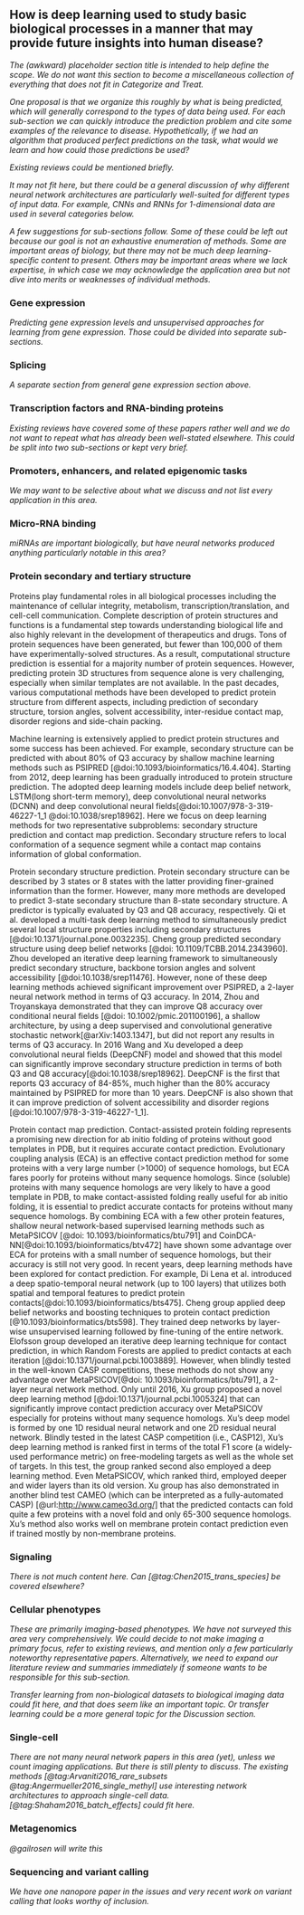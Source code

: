## How is deep learning used to study basic biological processes in a manner that may provide future insights into human disease?

*The (awkward) placeholder section title is intended to help define the scope.
We do not want this section to become a miscellaneous collection of everything
that does not fit in Categorize and Treat.*

*One proposal is that we organize this roughly by what is being predicted,
which will generally correspond to the types of data being used.  For each
sub-section we can quickly introduce the prediction problem and cite some
examples of the relevance to disease.  Hypothetically, if we had an algorithm
that produced perfect predictions on the task, what would we learn and how
could those predictions be used?*

*Existing reviews could be mentioned briefly.*

*It may not fit here, but there could be a general discussion of why different
neural network architectures are particularly well-suited for different types
of input data.  For example, CNNs and RNNs for 1-dimensional data are used
in several categories below.*

*A few suggestions for sub-sections follow.  Some of these could be left out
because our goal is not an exhaustive enumeration of methods.  Some
are important areas of biology, but there may not be much deep learning-
specific content to present.  Others may be important areas where we lack
expertise, in which case we may acknowledge the application area but not
dive into merits or weaknesses of individual methods.*

### Gene expression

*Predicting gene expression levels and unsupervised approaches for learning
from gene expression.  Those could be divided into separate sub-sections.*

### Splicing

*A separate section from general gene expression section above.*

### Transcription factors and RNA-binding proteins

*Existing reviews have covered some of these papers rather well and we do not
want to repeat what has already been well-stated elsewhere.  This could
be split into two sub-sections or kept very brief.*

### Promoters, enhancers, and related epigenomic tasks

*We may want to be selective about what we discuss and not list every
application in this area.*

### Micro-RNA binding

*miRNAs are important biologically, but have neural networks produced anything
particularly notable in this area?*

### Protein secondary and tertiary structure

Proteins play fundamental roles in all biological processes including the maintenance of cellular integrity, metabolism, transcription/translation, and cell-cell communication. Complete description of protein structures and functions is a fundamental step towards understanding biological life and also highly relevant in the development of therapeutics and drugs. Tons of protein sequences have been generated, but fewer than 100,000 of them have experimentally-solved structures. As a result, computational structure prediction is essential for a majority number of protein sequences. However, predicting protein 3D structures from sequence alone is very challenging, especially when similar templates are not available. In the past decades, various computational methods have been developed to predict protein structure from different aspects, including prediction of secondary structure, torsion angles, solvent accessibility, inter-residue contact map, disorder regions and side-chain packing.

Machine learning is extensively applied to predict protein structures and some success has been achieved. For example, secondary structure can be predicted with about 80% of Q3 accuracy by shallow machine learning methods such as PSIPRED [@doi:10.1093/bioinformatics/16.4.404]. Starting from 2012, deep learning has been gradually introduced to protein structure prediction. The adopted deep learning models include deep belief network, LSTM(long short-term memory), deep convolutional neural networks (DCNN) and deep convolutional neural fields[@doi:10.1007/978-3-319-46227-1_1 @doi:10.1038/srep18962]. Here we focus on deep learning methods for two representative subproblems: secondary structure prediction and contact map prediction. Secondary structure refers to local conformation of a sequence segment while a contact map contains information of global conformation.

Protein secondary structure prediction. Protein secondary structure can be described by 3 states or 8 states with the latter providing finer-grained information than the former. However, many more methods are developed to predict 3-state secondary structure than 8-state secondary structure. A predictor is typically evaluated by Q3 and Q8 accuracy, respectively. Qi et al. developed a multi-task deep learning method to simultaneously predict several local structure properties including secondary structures [@doi:10.1371/journal.pone.0032235]. Cheng group predicted secondary structure using deep belief networks [@doi: 10.1109/TCBB.2014.2343960]. Zhou developed an iterative deep learning framework to simultaneously predict secondary structure, backbone torsion angles and solvent accessibility [@doi:10.1038/srep11476]. However, none of these deep learning methods achieved significant improvement over PSIPRED, a 2-layer neural network method in terms of Q3 accuracy. In 2014, Zhou and Troyanskaya demonstrated that they can improve Q8 accuracy over conditional neural fields [@doi: 10.1002/pmic.201100196], a shallow architecture, by using a deep supervised and convolutional generative stochastic network[@arXiv:1403.1347], but did not report any results in terms of Q3 accuracy. In 2016 Wang and Xu developed a deep convolutional neural fields (DeepCNF) model and showed that this model can significantly improve secondary structure prediction in terms of both Q3 and Q8 accuracy[@doi:10.1038/srep18962]. DeepCNF is the first that reports Q3 accuracy of 84-85%, much higher than the 80% accuracy maintained by PSIPRED for more than 10 years. DeepCNF is also shown that it can improve prediction of solvent accessibility and disorder regions [@doi:10.1007/978-3-319-46227-1_1].

Protein contact map prediction. Contact-assisted protein folding represents a promising new direction for ab initio folding of proteins without good templates in PDB, but it requires accurate contact prediction. Evolutionary coupling analysis (ECA) is an effective contact prediction method for some proteins with a very large number (>1000) of sequence homologs, but ECA fares poorly for proteins without many sequence homologs. Since (soluble) proteins with many sequence homologs are very likely to have a good template in PDB, to make contact-assisted folding really useful for ab initio folding, it is essential to predict accurate contacts for proteins without many sequence homologs. By combining ECA with a few other protein features, shallow neural network-based supervised learning methods such as MetaPSICOV [@doi: 10.1093/bioinformatics/btu791] and CoinDCA-NN[@doi:10.1093/bioinformatics/btv472] have shown some advantage over ECA for proteins with a small number of sequence homologs, but their accuracy is still not very good. In recent years, deep learning methods have been explored for contact prediction. For example, Di Lena et al. introduced a deep spatio-temporal neural network (up to 100 layers) that utilizes both spatial and temporal features to predict protein contacts[@doi:10.1093/bioinformatics/bts475]. Cheng group applied deep belief networks and boosting techniques to protein contact prediction [@10.1093/bioinformatics/bts598]. They trained deep networks by layer-wise unsupervised learning followed by fine-tuning of the entire network. Elofsson group developed an iterative deep learning technique for contact prediction, in which Random Forests are applied to predict contacts at each iteration [@doi:10.1371/journal.pcbi.1003889]. However, when blindly tested in the well-known CASP competitions, these methods do not show any advantage over MetaPSICOV[@doi: 10.1093/bioinformatics/btu791], a 2-layer neural network method. Only until 2016, Xu group proposed a novel deep learning method [@doi:10.1371/journal.pcbi.1005324] that can significantly improve contact prediction accuracy over MetaPSICOV especially for proteins without many sequence homologs. Xu’s deep model is formed by one 1D residual neural network and one 2D residual neural network. Blindly tested in the latest CASP competition (i.e., CASP12), Xu’s deep learning method is ranked first in terms of the total F1 score (a widely-used performance metric) on free-modeling targets as well as the whole set of targets. In this test, the group ranked second also employed a deep learning method. Even MetaPSICOV, which ranked third, employed deeper and wider layers than its old version. Xu group has also demonstrated in another blind test CAMEO (which can be interpreted as a fully-automated CASP) [@url:http://www.cameo3d.org/] that the predicted contacts can fold quite a few proteins with a novel fold and only 65-300 sequence homologs. Xu’s method also works well on membrane protein contact prediction even if trained mostly by non-membrane proteins.


### Signaling

*There is not much content here.  Can [@tag:Chen2015_trans_species] be covered
elsewhere?*

### Cellular phenotypes

*These are primarily imaging-based phenotypes.  We have not surveyed this area
very comprehensively.  We could decide to not make imaging a primary focus,
refer to existing reviews, and mention only a few particularly noteworthy
representative papers.  Alternatively, we need to expand our literature review
and summaries immediately if someone wants to be responsible for this
sub-section.*

*Transfer learning from non-biological datasets to biological imaging
data could fit here, and that does seem like an important topic.  Or
transfer learning could be a more general topic for the Discussion section.*

### Single-cell

*There are not many neural network papers in this area (yet), unless we count
imaging applications.  But there is still plenty to discuss.  The existing
methods [@tag:Arvaniti2016_rare_subsets @tag:Angermueller2016_single_methyl]
use interesting network architectures to approach single-cell data.
[@tag:Shaham2016_batch_effects] could fit here.*

### Metagenomics

*@gailrosen will write this*

### Sequencing and variant calling

*We have one nanopore paper in the issues and very recent work on variant calling
that looks worthy of inclusion.*
